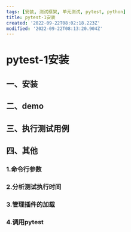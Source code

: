 ```yaml
---
tags: [安装, 测试框架, 单元测试, pytest, python]
title: pytest-1安装
created: '2022-09-22T08:02:18.223Z'
modified: '2022-09-22T08:13:20.904Z'
---
```


# pytest-1安装
## 一、安装
## 二、demo
## 三、执行测试用例
## 四、其他
### 1.命令行参数
### 2.分析测试执行时间
### 3.管理插件的加载
### 4.调用pytest

